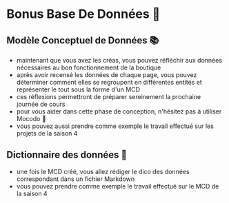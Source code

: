# Bonus Base De Données :floppy_disk:

## Modèle Conceptuel de Données :books:

- maintenant que vous avez les créas, vous pouvez réfléchir aux données nécessaires au bon fonctionnement de la boutique
- après avoir recensé les données de chaque page, vous pouvez déterminer comment elles se regroupent en différentes entités et représenter le tout sous la forme d'un MCD
- ces réflexions permettront de préparer sereinement la prochaine journée de cours
- pour vous aider dans cette phase de conception, n'hésitez pas à utiliser Mocodo :crown:
- vous pouvez aussi prendre comme exemple le travail effectué sur les projets de la saison 4

## Dictionnaire des données :memo:

- une fois le MCD créé, vous allez rédiger le dico des données correspondant dans un fichier Markdown
- vous pouvez prendre comme exemple le travail effectué sur le MCD de la saison 4
